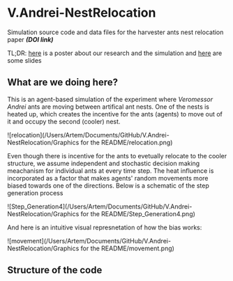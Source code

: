 # V.Andrei-NestRelocation
Simulation source code and data files for the harvester ants nest relocation paper ***(DOI link)***

TL;DR: [here](Poster.pdf) is a poster about our research and the simulation and [here](presentation.pptx) are some slides

## What are we doing here?
This is an agent-based simulation of the experiment where *Veromessor Andrei* ants are moving between artifical ant nests. One of the nests is heated up, which creates the incentive for the ants (agents) to move out of it and occupy the second (cooler) nest.

![relocation](/Users/Artem/Documents/GitHub/V.Andrei-NestRelocation/Graphics for the README/relocation.png)



Even though there is incentive for the ants to evetually relocate to the cooler structure, we assume independent and stochastic decision making meachanism for individual ants at every time step. The heat influence is incorporated as a factor that makes agents' random movements more biased towards one of the directions. Below is a schematic of the step generation process

![Step_Generation4](/Users/Artem/Documents/GitHub/V.Andrei-NestRelocation/Graphics for the README/Step_Generation4.png)

And here is an intuitive visual represnetation of how the bias works:

![movement](/Users/Artem/Documents/GitHub/V.Andrei-NestRelocation/Graphics for the README/movement.png)

## Structure of the code

